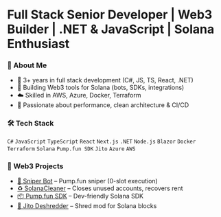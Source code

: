 # Full Stack Senior Developer | Web3 Builder | .NET & JavaScript | Solana Enthusiast


### 🧠 About Me

- 🧰 3+ years in full stack development (C#, JS, TS, React, .NET)
- 🧱 Building Web3 tools for Solana (bots, SDKs, integrations)
- ☁️ Skilled in AWS, Azure, Docker, Terraform
- 🔁 Passionate about performance, clean architecture & CI/CD


### 🛠️ Tech Stack

`C#` `JavaScript` `TypeScript` `React` `Next.js`  `.NET` `Node.js` `Blazor` `Docker` `Terraform`  `Solana` `Pump.fun SDK` `Jito` `Azure` `AWS`

### 🚀 Web3 Projects

- [🔫 Sniper Bot](https://github.com/D3AD-E/Solana-sniper-bot) – Pump.fun sniper (0-slot execution)
- [♻️ SolanaCleaner](https://github.com/D3AD-E/SolanaCleaner) – Closes unused accounts, recovers rent
- [📦 Pump.fun SDK](https://github.com/D3AD-E/pumpdotfun-repumped-sdk) – Dev-friendly Solana SDK
- [🧠 Jito Deshredder](https://github.com/D3AD-E/jito-shred-mod) – Shred mod for Solana blocks

